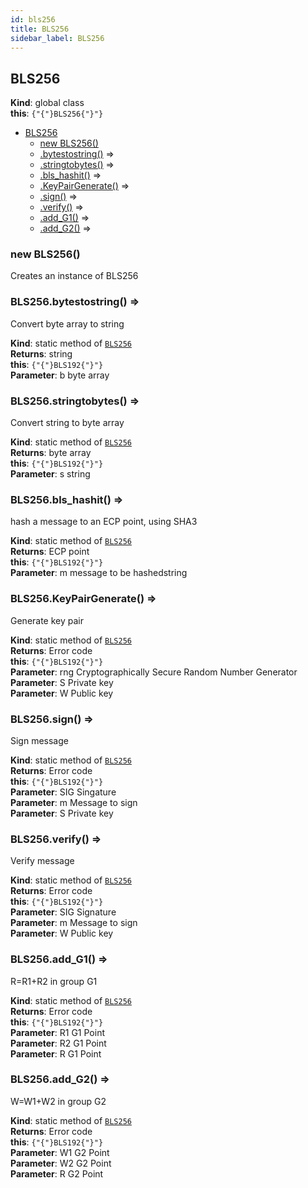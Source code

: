 ```yaml
---
id: bls256
title: BLS256
sidebar_label: BLS256
---
```

<a name="BLS256" />

## BLS256

**Kind**: global class  
**this**: <code>{"{"}BLS256{"}"}</code>  

-   [BLS256](#BLS256)
    -   [new BLS256()](#new_BLS256_new)
    -   [.bytestostring()](#BLS256.bytestostring) ⇒
    -   [.stringtobytes()](#BLS256.stringtobytes) ⇒
    -   [.bls_hashit()](#BLS256.bls_hashit) ⇒
    -   [.KeyPairGenerate()](#BLS256.KeyPairGenerate) ⇒
    -   [.sign()](#BLS256.sign) ⇒
    -   [.verify()](#BLS256.verify) ⇒
    -   [.add_G1()](#BLS256.add_G1) ⇒
    -   [.add_G2()](#BLS256.add_G2) ⇒

<a name="new_BLS256_new" />

### new BLS256()

Creates an instance of BLS256

<a name="BLS256.bytestostring" />

### BLS256.bytestostring() ⇒

Convert byte array to string

**Kind**: static method of [<code>BLS256</code>](#BLS256)  
**Returns**: string  
**this**: <code>{"{"}BLS192{"}"}</code>  
**Parameter**: b byte array  
<a name="BLS256.stringtobytes" />

### BLS256.stringtobytes() ⇒

Convert string to byte array

**Kind**: static method of [<code>BLS256</code>](#BLS256)  
**Returns**: byte array  
**this**: <code>{"{"}BLS192{"}"}</code>  
**Parameter**: s string  
<a name="BLS256.bls_hashit" />

### BLS256.bls_hashit() ⇒

hash a message to an ECP point, using SHA3

**Kind**: static method of [<code>BLS256</code>](#BLS256)  
**Returns**: ECP point  
**this**: <code>{"{"}BLS192{"}"}</code>  
**Parameter**: m message to be hashedstring  
<a name="BLS256.KeyPairGenerate" />

### BLS256.KeyPairGenerate() ⇒

Generate key pair

**Kind**: static method of [<code>BLS256</code>](#BLS256)  
**Returns**: Error code  
**this**: <code>{"{"}BLS192{"}"}</code>  
**Parameter**: rng Cryptographically Secure Random Number Generator  
**Parameter**: S Private key  
**Parameter**: W Public key  
<a name="BLS256.sign" />

### BLS256.sign() ⇒

Sign message

**Kind**: static method of [<code>BLS256</code>](#BLS256)  
**Returns**: Error code  
**this**: <code>{"{"}BLS192{"}"}</code>  
**Parameter**: SIG Singature  
**Parameter**: m Message to sign  
**Parameter**: S Private key  
<a name="BLS256.verify" />

### BLS256.verify() ⇒

Verify message

**Kind**: static method of [<code>BLS256</code>](#BLS256)  
**Returns**: Error code  
**this**: <code>{"{"}BLS192{"}"}</code>  
**Parameter**: SIG Signature  
**Parameter**: m Message to sign  
**Parameter**: W Public key  
<a name="BLS256.add_G1" />

### BLS256.add_G1() ⇒

R=R1+R2 in group G1

**Kind**: static method of [<code>BLS256</code>](#BLS256)  
**Returns**: Error code  
**this**: <code>{"{"}BLS192{"}"}</code>  
**Parameter**: R1 G1 Point  
**Parameter**: R2 G1 Point  
**Parameter**: R G1 Point  
<a name="BLS256.add_G2" />

### BLS256.add_G2() ⇒

W=W1+W2 in group G2

**Kind**: static method of [<code>BLS256</code>](#BLS256)  
**Returns**: Error code  
**this**: <code>{"{"}BLS192{"}"}</code>  
**Parameter**: W1 G2 Point  
**Parameter**: W2 G2 Point  
**Parameter**: R G2 Point  
